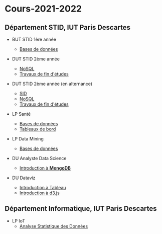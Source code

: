 # Cours-2021-2022

## Département STID, IUT Paris Descartes

- BUT STID 1ère année
    - [Bases de données](stid-1a--bd)

- DUT STID 2ème année
    - [NoSQL](stid-2afi--nosql)
    - [Travaux de fin d'études](stid-2afi--tfe)
- DUT STID 2ème année (en alternance)
    - [SID](stid-2afa--sid/)
    - [NoSQL](stid-2afa--nosql)
    - [Travaux de fin d'études](stid-2afa--tfe)

- LP Santé
    - [Bases de données](lp-sante--bd)
    - [Tableaux de bord](lp-sante--tdb)
- LP Data Mining
    - [Bases de données](lp-dm--bd)

- DU Analyste Data Science
    - [Introduction à **MongoDB**](du-abd)
- DU Dataviz
    - [Introduction à Tableau](du-dataviz/tableau)
    - [Introduction à d3.js](du-dataviz/d3js)    

## Département Informatique, IUT Paris Descartes

- LP IoT
    - [Analyse Statistique des Données](lp-iot--python-ds)
